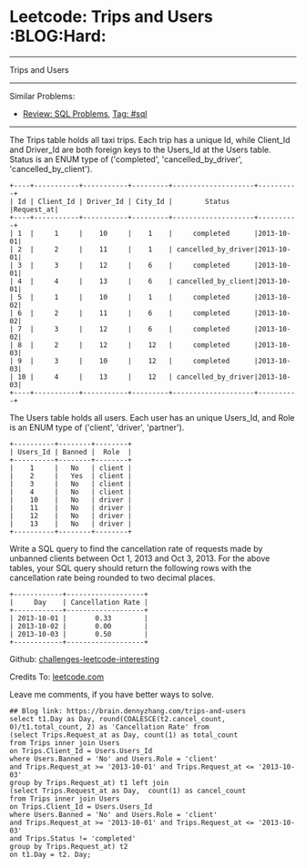 # Leetcode: Trips and Users     :BLOG:Hard:


---

Trips and Users  

---

Similar Problems:  
-   [Review: SQL Problems](https://brain.dennyzhang.com/review-sql), [Tag: #sql](https://brain.dennyzhang.com/tag/sql)

---

The Trips table holds all taxi trips. Each trip has a unique Id, while Client\_Id and Driver\_Id are both foreign keys to the Users\_Id at the Users table. Status is an ENUM type of ('completed', 'cancelled\_by\_driver', 'cancelled\_by\_client').  

    +----+-----------+-----------+---------+--------------------+----------+
    | Id | Client_Id | Driver_Id | City_Id |        Status      |Request_at|
    +----+-----------+-----------+---------+--------------------+----------+
    | 1  |     1     |    10     |    1    |     completed      |2013-10-01|
    | 2  |     2     |    11     |    1    | cancelled_by_driver|2013-10-01|
    | 3  |     3     |    12     |    6    |     completed      |2013-10-01|
    | 4  |     4     |    13     |    6    | cancelled_by_client|2013-10-01|
    | 5  |     1     |    10     |    1    |     completed      |2013-10-02|
    | 6  |     2     |    11     |    6    |     completed      |2013-10-02|
    | 7  |     3     |    12     |    6    |     completed      |2013-10-02|
    | 8  |     2     |    12     |    12   |     completed      |2013-10-03|
    | 9  |     3     |    10     |    12   |     completed      |2013-10-03| 
    | 10 |     4     |    13     |    12   | cancelled_by_driver|2013-10-03|
    +----+-----------+-----------+---------+--------------------+----------+

The Users table holds all users. Each user has an unique Users\_Id, and Role is an ENUM type of ('client', 'driver', 'partner').  

    +----------+--------+--------+
    | Users_Id | Banned |  Role  |
    +----------+--------+--------+
    |    1     |   No   | client |
    |    2     |   Yes  | client |
    |    3     |   No   | client |
    |    4     |   No   | client |
    |    10    |   No   | driver |
    |    11    |   No   | driver |
    |    12    |   No   | driver |
    |    13    |   No   | driver |
    +----------+--------+--------+

Write a SQL query to find the cancellation rate of requests made by unbanned clients between Oct 1, 2013 and Oct 3, 2013. For the above tables, your SQL query should return the following rows with the cancellation rate being rounded to two decimal places.  

    +------------+-------------------+
    |     Day    | Cancellation Rate |
    +------------+-------------------+
    | 2013-10-01 |       0.33        |
    | 2013-10-02 |       0.00        |
    | 2013-10-03 |       0.50        |
    +------------+-------------------+

Github: [challenges-leetcode-interesting](https://github.com/DennyZhang/challenges-leetcode-interesting/tree/master/trips-and-users)  

Credits To: [leetcode.com](https://leetcode.com/problems/trips-and-users/description/)  

Leave me comments, if you have better ways to solve.  

    ## Blog link: https://brain.dennyzhang.com/trips-and-users
    select t1.Day as Day, round(COALESCE(t2.cancel_count, 0)/t1.total_count, 2) as 'Cancellation Rate' from
    (select Trips.Request_at as Day, count(1) as total_count
    from Trips inner join Users
    on Trips.Client_Id = Users.Users_Id
    where Users.Banned = 'No' and Users.Role = 'client'
    and Trips.Request_at >= '2013-10-01' and Trips.Request_at <= '2013-10-03'
    group by Trips.Request_at) t1 left join
    (select Trips.Request_at as Day,  count(1) as cancel_count
    from Trips inner join Users
    on Trips.Client_Id = Users.Users_Id
    where Users.Banned = 'No' and Users.Role = 'client'
    and Trips.Request_at >= '2013-10-01' and Trips.Request_at <= '2013-10-03'
    and Trips.Status != 'completed'
    group by Trips.Request_at) t2
    on t1.Day = t2. Day;